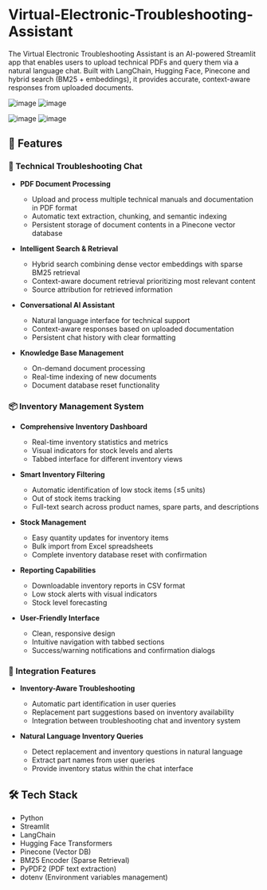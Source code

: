# Virtual-Electronic-Troubleshooting-Assistant
The Virtual Electronic Troubleshooting Assistant is an AI-powered Streamlit app that enables users to upload technical PDFs and query them via a natural language chat. Built with LangChain, Hugging Face, Pinecone and hybrid search (BM25 + embeddings), it provides accurate, context-aware responses from uploaded documents.


![image](https://github.com/user-attachments/assets/422b63cc-bf2e-42e7-a4e0-fa6a51bd932d)
![image](https://github.com/user-attachments/assets/d129f54d-74e9-4fab-a49e-2e5c115d5a17)


![image](https://github.com/user-attachments/assets/38b6cd6e-2f7d-4d70-b126-38bff67f1035)
![image](https://github.com/user-attachments/assets/8e420a47-2ff5-465e-a909-d6e45a2825af)





## 🌟 Features

### 🔧 Technical Troubleshooting Chat

- **PDF Document Processing**
  - Upload and process multiple technical manuals and documentation in PDF format
  - Automatic text extraction, chunking, and semantic indexing
  - Persistent storage of document contents in a Pinecone vector database

- **Intelligent Search & Retrieval**
  - Hybrid search combining dense vector embeddings with sparse BM25 retrieval
  - Context-aware document retrieval prioritizing most relevant content
  - Source attribution for retrieved information

- **Conversational AI Assistant**
  - Natural language interface for technical support
  - Context-aware responses based on uploaded documentation
  - Persistent chat history with clear formatting

- **Knowledge Base Management**
  - On-demand document processing
  - Real-time indexing of new documents
  - Document database reset functionality

### 📦 Inventory Management System

- **Comprehensive Inventory Dashboard**
  - Real-time inventory statistics and metrics
  - Visual indicators for stock levels and alerts
  - Tabbed interface for different inventory views

- **Smart Inventory Filtering**
  - Automatic identification of low stock items (≤5 units)
  - Out of stock items tracking
  - Full-text search across product names, spare parts, and descriptions

- **Stock Management**
  - Easy quantity updates for inventory items
  - Bulk import from Excel spreadsheets
  - Complete inventory database reset with confirmation

- **Reporting Capabilities**
  - Downloadable inventory reports in CSV format
  - Low stock alerts with visual indicators
  - Stock level forecasting

- **User-Friendly Interface**
  - Clean, responsive design
  - Intuitive navigation with tabbed sections
  - Success/warning notifications and confirmation dialogs

### 🔗 Integration Features

- **Inventory-Aware Troubleshooting**
  - Automatic part identification in user queries
  - Replacement part suggestions based on inventory availability
  - Integration between troubleshooting chat and inventory system

- **Natural Language Inventory Queries**
  - Detect replacement and inventory questions in natural language
  - Extract part names from user queries
  - Provide inventory status within the chat interface


## 🛠️ Tech Stack

- Python
- Streamlit
- LangChain
- Hugging Face Transformers
- Pinecone (Vector DB)
- BM25 Encoder (Sparse Retrieval)
- PyPDF2 (PDF text extraction)
- dotenv (Environment variables management)
